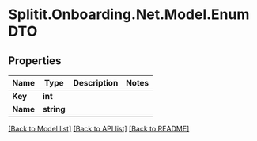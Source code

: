 # Splitit.Onboarding.Net.Model.EnumDTO

## Properties

Name | Type | Description | Notes
------------ | ------------- | ------------- | -------------
**Key** | **int** |  | 
**Name** | **string** |  | 

[[Back to Model list]](../README.md#documentation-for-models) [[Back to API list]](../README.md#documentation-for-api-endpoints) [[Back to README]](../README.md)

